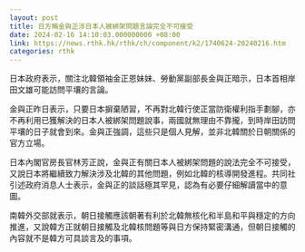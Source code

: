 ```yaml
---
layout: post
title: 日方稱金與正涉日本人被綁架問題言論完全不可接受
date: 2024-02-16 14:10:03.000000000 +08:00
link: https://news.rthk.hk/rthk/ch/component/k2/1740624-20240216.htm
categories: rthk
---
```


日本政府表示，關注北韓領袖金正恩妹妹、勞動黨副部長金與正暗示，日本首相岸田文雄可能訪問平壤的言論。

金與正昨日表示，只要日本摒棄陋習，不再對北韓行使正當防衛權利指手劃腳，亦不再利用已獲解決的日本人被綁架問題說事，兩國就無理由不靠攏，到時岸田訪問平壤的日子就會到來。金與正強調，這些只是個人見解，並非北韓關於日朝關係的官方立場。

日本內閣官房長官林芳正說，金與正有關日本人被綁架問題的說法完全不可接受，又說日本將繼續致力解決涉及北韓的其他問題，例如北韓的核導開發進程。共同社引述政府消息人士表示，金與正的談話極其罕見，認為有必要仔細解讀當中的意圖。

南韓外交部就表示，朝日接觸應該朝著有利於北韓無核化和半島和平與穩定的方向推進，又說韓方正就朝日接觸及北韓核問題等與日方保持緊密溝通，但朝日接觸的內容就不是韓方可具談言及的事項。

